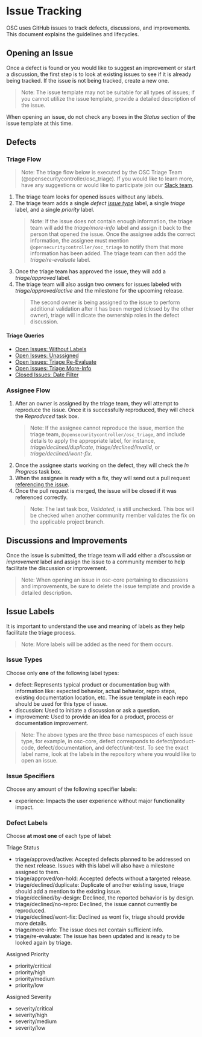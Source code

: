 # Issue Tracking

OSC uses GitHub issues to track defects, discussions, and improvements. This document explains the guidelines and lifecycles.

## Opening an Issue

Once a defect is found or you would like to suggest an improvement or start a discussion, the first step is to look at existing issues to see if it is already being tracked. If the issue is not being tracked, create a new one.
   > Note: The issue template may not be suitable for all types of issues; if you cannot utilize the issue template, provide a detailed description of the issue.

When opening an issue, do not check any boxes in the *Status* section of the issue template at this time.

## Defects

### Triage Flow
> Note: The triage flow below is executed by the OSC Triage Team (@opensecuritycontroller/osc_triage). If you would like to learn more, have any suggestions or would like to participate join our [Slack team](https://securitycontroller.slack.com).  
  
1. The triage team  looks for opened issues without any labels.
2. The triage team adds a single *defect [issue type](#issue-types)* label, a single *triage* label, and a single *priority* label. 
    > Note: If the issue does not contain enough information, the triage team will add the *triage/more-info* label and assign it back to the person that opened the issue. Once the assignee adds the correct information, the assignee must mention `@opensecuritycontroller/osc_triage` to notify them that more information has been added. The triage team can then add the *triage/re-evaluate* label.
3. Once the triage team has approved the issue, they will add a *triage/approved* label.
4. The triage team will also assign two owners for issues labeled with *triage/approved/active* and the milestone for the upcoming release.  
    > The second owner is being assigned to the issue to perform additional validation after it has been merged (closed by the other owner), triage will indicate the ownership roles in the defect discussion.

#### Triage Queries
* [Open Issues: Without Labels](https://github.com/issues?utf8=%E2%9C%93&q=is%3Aissue+user%3Aopensecuritycontroller+no%3Alabel+is%3Aopen+)  
* [Open Issues: Unassigned](https://github.com/issues?utf8=%E2%9C%93&q=is%3Aissue+user%3Aopensecuritycontroller+no%3Aassignee+is%3Aopen+)
* [Open Issues: Triage Re-Evaluate](https://github.com/issues?utf8=%E2%9C%93&q=is%3Aissue+user%3Aopensecuritycontroller+label%3Atriage%2Fre-evaluate+is%3Aopen+) 
* [Open Issues: Triage More-Info](https://github.com/opensecuritycontroller/osc-core/issues?q=is%3Aissue+is%3Aopen+label%3Atriage%2Fmore-info)
* [Closed Issues: Date Filter](https://github.com/issues?utf8=%E2%9C%93&q=is%3Aissue+user%3Aopensecuritycontroller+closed%3A%3E2017-07-11+)

### Assignee Flow

1. After an owner is assigned by the triage team, they will attempt to reproduce the issue. Once it is successfully reproduced, they will check the *Reproduced* task box.
   > Note: If the assignee cannot reproduce the issue, mention the triage team, `@opensecuritycontroller/osc_triage`, and include details to apply the appropriate label, for instance, *triage/declined/duplicate*, *triage/declined/invalid*, or *triage/declined/wont-fix*.
2. Once the assignee starts working on the defect, they will check the *In Progress* task box.
3. When the assignee is ready with a fix, they will send out a pull request [referencing the issue](https://github.com/blog/1506-closing-issues-via-pull-requests).
4. Once the pull request is merged, the issue will be closed if it was referenced correctly.
   > Note: The last task box, *Validated*, is still unchecked. This box will be checked when another community member validates the fix on the applicable project branch.

## Discussions and Improvements

Once the issue is submitted, the triage team will add either a *discussion* or *improvement* label and assign the issue to a community member to help facilitate the discussion or improvement.
> Note: When opening an issue in osc-core pertaining to discussions and improvements, be sure to delete the issue template and provide a detailed description. 

## Issue Labels

It is important to understand the use and meaning of labels as they help facilitate the triage process.

> Note: More labels will be added as the need for them occurs.

### Issue Types

Choose only **one** of the following label types:

* defect: Represents typical product or documentation bug with information like: expected behavior, actual behavior, repro steps, existing documentation location, etc. The issue template in each repo should be used for this type of issue.
* discussion: Used to initiate a discussion or ask a question.
* improvement: Used to provide an idea for a product, process or documentation improvement.  

> Note: The above types are the three base namespaces of each issue type, for example, in osc-core, defect corresponds to defect/product-code, defect/documentation, and defect/unit-test. To see the exact label name, look at the labels in the repository where you would like to open an issue.

### Issue Specifiers

Choose any amount of the following specifier labels:

* experience: Impacts the user experience without major functionality impact.  

### Defect Labels 
Choose **at most one** of each type of label:

Triage Status
* triage/approved/active: Accepted defects planned to be addressed on the next release. Issues with this label will also have a milestone assigned to them.  
* triage/approved/on-hold: Accepted defects without a targeted release.
* triage/declined/duplicate: Duplicate of another existing issue, triage should add a mention to the existing issue.  
* triage/declined/by-design: Declined, the reported behavior is by design.  
* triage/declined/no-repro: Declined, the issue cannot currently be reproduced.  
* triage/declined/wont-fix: Declined as wont fix, triage should provide more details.
* triage/more-info: The issue does not contain sufficient info.
* triage/re-evaluate: The issue has been updated and is ready to be looked again by triage.   

Assigned Priority
* priority/critical
* priority/high
* priority/medium
* priority/low  

Assigned Severity
* severity/critical
* severity/high
* severity/medium
* severity/low  
